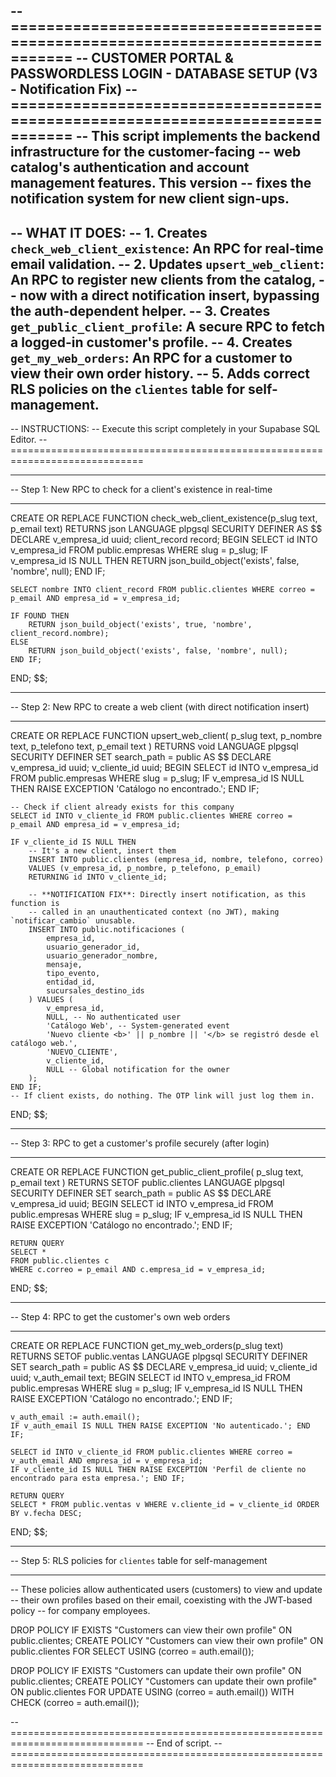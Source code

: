 -- =============================================================================
-- CUSTOMER PORTAL & PASSWORDLESS LOGIN - DATABASE SETUP (V3 - Notification Fix)
-- =============================================================================
-- This script implements the backend infrastructure for the customer-facing
-- web catalog's authentication and account management features. This version
-- fixes the notification system for new client sign-ups.
--
-- WHAT IT DOES:
-- 1. Creates `check_web_client_existence`: An RPC for real-time email validation.
-- 2. Updates `upsert_web_client`: An RPC to register new clients from the catalog,
--    now with a direct notification insert, bypassing the auth-dependent helper.
-- 3. Creates `get_public_client_profile`: A secure RPC to fetch a logged-in customer's profile.
-- 4. Creates `get_my_web_orders`: An RPC for a customer to view their own order history.
-- 5. Adds correct RLS policies on the `clientes` table for self-management.
--
-- INSTRUCTIONS:
-- Execute this script completely in your Supabase SQL Editor.
-- =============================================================================

-- -----------------------------------------------------------------------------
-- Step 1: New RPC to check for a client's existence in real-time
-- -----------------------------------------------------------------------------
CREATE OR REPLACE FUNCTION check_web_client_existence(p_slug text, p_email text)
RETURNS json
LANGUAGE plpgsql
SECURITY DEFINER
AS $$
DECLARE
    v_empresa_id uuid;
    client_record record;
BEGIN
    SELECT id INTO v_empresa_id FROM public.empresas WHERE slug = p_slug;
    IF v_empresa_id IS NULL THEN
        RETURN json_build_object('exists', false, 'nombre', null);
    END IF;
    
    SELECT nombre INTO client_record FROM public.clientes WHERE correo = p_email AND empresa_id = v_empresa_id;
    
    IF FOUND THEN
        RETURN json_build_object('exists', true, 'nombre', client_record.nombre);
    ELSE
        RETURN json_build_object('exists', false, 'nombre', null);
    END IF;
END;
$$;


-- -----------------------------------------------------------------------------
-- Step 2: New RPC to create a web client (with direct notification insert)
-- -----------------------------------------------------------------------------
CREATE OR REPLACE FUNCTION upsert_web_client(
    p_slug text,
    p_nombre text,
    p_telefono text,
    p_email text
)
RETURNS void
LANGUAGE plpgsql
SECURITY DEFINER
SET search_path = public
AS $$
DECLARE
    v_empresa_id uuid;
    v_cliente_id uuid;
BEGIN
    SELECT id INTO v_empresa_id FROM public.empresas WHERE slug = p_slug;
    IF v_empresa_id IS NULL THEN
        RAISE EXCEPTION 'Catálogo no encontrado.';
    END IF;

    -- Check if client already exists for this company
    SELECT id INTO v_cliente_id FROM public.clientes WHERE correo = p_email AND empresa_id = v_empresa_id;

    IF v_cliente_id IS NULL THEN
        -- It's a new client, insert them
        INSERT INTO public.clientes (empresa_id, nombre, telefono, correo)
        VALUES (v_empresa_id, p_nombre, p_telefono, p_email)
        RETURNING id INTO v_cliente_id;

        -- **NOTIFICATION FIX**: Directly insert notification, as this function is
        -- called in an unauthenticated context (no JWT), making `notificar_cambio` unusable.
        INSERT INTO public.notificaciones (
            empresa_id,
            usuario_generador_id,
            usuario_generador_nombre,
            mensaje,
            tipo_evento,
            entidad_id,
            sucursales_destino_ids
        ) VALUES (
            v_empresa_id,
            NULL, -- No authenticated user
            'Catálogo Web', -- System-generated event
            'Nuevo cliente <b>' || p_nombre || '</b> se registró desde el catálogo web.',
            'NUEVO_CLIENTE',
            v_cliente_id,
            NULL -- Global notification for the owner
        );
    END IF;
    -- If client exists, do nothing. The OTP link will just log them in.
END;
$$;


-- -----------------------------------------------------------------------------
-- Step 3: RPC to get a customer's profile securely (after login)
-- -----------------------------------------------------------------------------
CREATE OR REPLACE FUNCTION get_public_client_profile(
    p_slug text,
    p_email text
)
RETURNS SETOF public.clientes
LANGUAGE plpgsql
SECURITY DEFINER
SET search_path = public
AS $$
DECLARE
    v_empresa_id uuid;
BEGIN
    SELECT id INTO v_empresa_id FROM public.empresas WHERE slug = p_slug;
    IF v_empresa_id IS NULL THEN
        RAISE EXCEPTION 'Catálogo no encontrado.';
    END IF;
    
    RETURN QUERY
    SELECT *
    FROM public.clientes c
    WHERE c.correo = p_email AND c.empresa_id = v_empresa_id;
END;
$$;


-- -----------------------------------------------------------------------------
-- Step 4: RPC to get the customer's own web orders
-- -----------------------------------------------------------------------------
CREATE OR REPLACE FUNCTION get_my_web_orders(p_slug text)
RETURNS SETOF public.ventas
LANGUAGE plpgsql
SECURITY DEFINER
SET search_path = public
AS $$
DECLARE
    v_empresa_id uuid;
    v_cliente_id uuid;
    v_auth_email text;
BEGIN
    SELECT id INTO v_empresa_id FROM public.empresas WHERE slug = p_slug;
    IF v_empresa_id IS NULL THEN RAISE EXCEPTION 'Catálogo no encontrado.'; END IF;

    v_auth_email := auth.email();
    IF v_auth_email IS NULL THEN RAISE EXCEPTION 'No autenticado.'; END IF;

    SELECT id INTO v_cliente_id FROM public.clientes WHERE correo = v_auth_email AND empresa_id = v_empresa_id;
    IF v_cliente_id IS NULL THEN RAISE EXCEPTION 'Perfil de cliente no encontrado para esta empresa.'; END IF;

    RETURN QUERY
    SELECT * FROM public.ventas v WHERE v.cliente_id = v_cliente_id ORDER BY v.fecha DESC;
END;
$$;


-- -----------------------------------------------------------------------------
-- Step 5: RLS policies for `clientes` table for self-management
-- -----------------------------------------------------------------------------
-- These policies allow authenticated users (customers) to view and update
-- their own profiles based on their email, coexisting with the JWT-based policy
-- for company employees.

DROP POLICY IF EXISTS "Customers can view their own profile" ON public.clientes;
CREATE POLICY "Customers can view their own profile"
ON public.clientes FOR SELECT
USING (correo = auth.email());

DROP POLICY IF EXISTS "Customers can update their own profile" ON public.clientes;
CREATE POLICY "Customers can update their own profile"
ON public.clientes FOR UPDATE
USING (correo = auth.email())
WITH CHECK (correo = auth.email());


-- =============================================================================
-- End of script.
-- =============================================================================